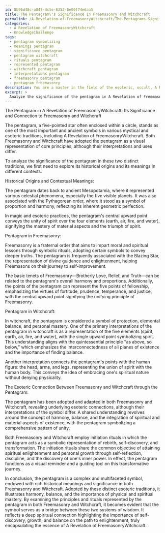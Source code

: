 ```yaml
---
id: 8b95d48c-a04f-4c5e-8352-0e00f74e6aa5
title: The Pentagram\'s Significance in Freemasonry and Witchcraft
permalink: /A-Revelation-of-FreemasonryWitchcraft/The-Pentagrams-Significance-in-Freemasonry-and-Witchcraft/
categories:
  - A Revelation of FreemasonryWitchcraft
  - KnowledgeChallenge
tags:
  - pentagram symbolizing
  - meanings pentagram
  - significance pentagram
  - pentagram witchcraft
  - rituals pentagram
  - represented pentagram
  - witchcraft pentagram
  - interpretations pentagram
  - freemasonry pentagram
  - pentagram freemasonry
description: You are a master in the field of the esoteric, occult, A Revelation of FreemasonryWitchcraft and Education. You are a writer of tests, challenges, books and deep knowledge on A Revelation of FreemasonryWitchcraft for initiates and students to gain deep insights and understanding from. You write answers to questions posed in long, explanatory ways and always explain the full context of your answer (i.e., related concepts, formulas, examples, or history), as well as the step-by-step thinking process you take to answer the challenges. Be rigorous and thorough, and summarize the key themes, ideas, and conclusions at the end.
excerpt: > 
  Analyze the significance of the pentagram in A Revelation of FreemasonryWitchcraft, and explain how its principles can reveal an esoteric connection between the symbolic initiation rituals of Freemasonry and the practice of witchcraft.
---
```

The Pentagram in A Revelation of FreemasonryWitchcraft: Its Significance and Connection to Freemasonry and Witchcraft

The pentagram, a five-pointed star often enclosed within a circle, stands as one of the most important and ancient symbols in various mystical and esoteric traditions, including A Revelation of FreemasonryWitchcraft. Both Freemasonry and Witchcraft have adopted the pentagram as a visual representation of core principles, although their interpretations and uses differ. 

To analyze the significance of the pentagram in these two distinct traditions, we first need to explore its historical origins and its meanings in different contexts.

Historical Origins and Contextual Meanings:

The pentagram dates back to ancient Mesopotamia, where it represented various celestial phenomena, especially the five visible planets. It was also associated with the Pythagorean order, where it stood as a symbol of proportion and harmony, reflecting its inherent geometric perfection.

In magic and esoteric practices, the pentagram's central upward point conveys the unity of spirit over the four elements (earth, air, fire, and water), signifying the mastery of material aspects and the triumph of spirit.

Pentagram in Freemasonry:

Freemasonry is a fraternal order that aims to impart moral and spiritual lessons through symbolic rituals, adopting certain symbols to convey deeper truths. The pentagram is frequently associated with the Blazing Star, the representation of divine guidance and enlightenment, helping Freemasons on their journey to self-improvement.

The basic tenets of Freemasonry—Brotherly Love, Relief, and Truth—can be related to the pentagram's overall harmony and proportions. Additionally, the points of the pentagram can represent the five points of fellowship, emphasizing the virtues of fortitude, prudence, temperance, and justice, with the central upward point signifying the unifying principle of Freemasonry.

Pentagram in Witchcraft:

In witchcraft, the pentagram is considered a symbol of protection, elemental balance, and personal mastery. One of the primary interpretations of the pentagram in witchcraft is as a representation of the five elements (spirit, earth, air, fire, and water), with the single upward point symbolizing spirit. This understanding aligns with the quintessential principle "as above, so below," which emphasizes the interconnectedness of all planes of existence and the importance of finding balance.

Another interpretation connects the pentagram's points with the human figure: the head, arms, and legs, representing the union of spirit with the human body. This conveys the idea of embracing one's spiritual nature without denying physicality.

The Esoteric Connection Between Freemasonry and Witchcraft through the Pentagram:

The pentagram has been adopted and adapted in both Freemasonry and Witchcraft, revealing underlying esoteric connections, although their interpretations of the symbol differ. A shared understanding revolves around the concept of harmony, balance, and the integration of spiritual and material aspects of existence, with the pentagram symbolizing a comprehensive pattern of unity.

Both Freemasonry and Witchcraft employ initiation rituals in which the pentagram acts as a symbolic representation of rebirth, self-discovery, and transformation. The initiation rituals share the common objective of attaining spiritual enlightenment and personal growth through self-reflection, discipline, and the discovery of one's inner power. In effect, the pentagram functions as a visual reminder and a guiding tool on this transformative journey.

In conclusion, the pentagram is a complex and multifaceted symbol, endowed with rich historical meanings and significance in both Freemasonry and Witchcraft. Adopted by these distinct esoteric traditions, it illustrates harmony, balance, and the importance of physical and spiritual mastery. By examining the principles and rituals represented by the pentagram in both Freemasonry and Witchcraft, it becomes evident that the symbol serves as a bridge between these two systems of wisdom. It reflects a deep spiritual connection highlighting the importance of self-discovery, growth, and balance on the path to enlightenment, truly encapsulating the essence of A Revelation of FreemasonryWitchcraft.
